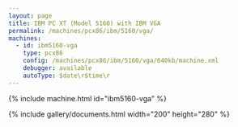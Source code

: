 ```yaml
---
layout: page
title: IBM PC XT (Model 5160) with IBM VGA
permalink: /machines/pcx86/ibm/5160/vga/
machines:
  - id: ibm5160-vga
    type: pcx86
    config: /machines/pcx86/ibm/5160/vga/640kb/machine.xml
    debugger: available
    autoType: $date\r$time\r
---
```


{% include machine.html id="ibm5160-vga" %}

{% include gallery/documents.html width="200" height="280" %}

